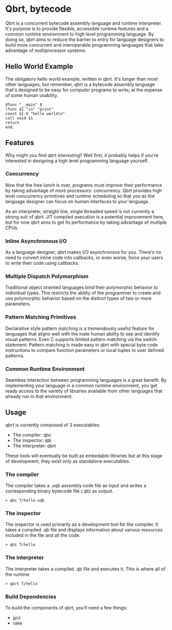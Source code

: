 # Qbrt, bytecode

Qbrt is a concurrent bytecode assembly language and runtime interpreter.
It's purpose is to provide flexible, accessible runtime features
and a common runtime environment to high level programming language.
By doing so, qbrt aims to reduce the barrier to entry for language
designers to build more concurrent and interoperable programming
languages that take advantage of multiprocessor systems.

## Hello World Example

The obligatory hello world example, written in qbrt.
It's longer than most other languages, but remember, qbrt is
a bytecode assembly language that's designed to be easy for
computer programs to write, at the expense of some human
usability.

```
dfunc "__main" 0
lfunc $1 "io" "print"
const $1.0 "hello world\n"
call void $1
return
end.
```

## Features

Why might you find qbrt interesting? Well first, it probably helps
if you're interested in designing a high level programming
language yourself.

### Concurrency

Now that the free lunch is over, programs must improve their
performance by taking advantage of more processors: concurrency.
Qbrt provides high level concurrency primitives and runtime scheduling
so that you as the language designer can focus on human interfaces to
your language.

As an interpreter, straight line, single threaded speed is not
currently a strong suit of qbrt. JIT compiled execution
is a potential improvement here, but for now qbrt aims to get
its performance by taking advantage of multiple CPUs.

### Inline Asynchronous I/O

As a language designer, qbrt makes I/O asynchronous for you.
There's no need to convert inline code into callbacks, or even worse,
force your users to write their code using callbacks.

### Multiple Dispatch Polymorphism

Traditional object oriented languages bind their polymorphic behavior
to individual types. This restricts the ability of the programmer
to create and use polymorphic behavior based on the distinct types of 
two or more parameters.

### Pattern Matching Primitives

Declarative style pattern matching is a tremendously useful feature
for languages that aligns well with the inate human ability to see
and identify visual patterns. Even C supports limited pattern
matching via the switch statement. Pattern matching is made easy
in qbrt with special byte code instructions to compare function
parameters or local tuples to user defined patterns.

### Common Runtime Environment

Seamless interaction between programming languages is a great benefit. By
implementing your language in a common runtime environment, you get ready
access to the variety of libraries available from other languages that
already run in that environment.

## Usage

qbrt is currently composed of 3 executables:

* The compiler: qbc
* The inspector: qbi
* The interpreter: qbrt

These tools will eventually be built as embedable libraries
but at this stage of development, they exist only as standalone
executables.

### The compiler

The compiler takes a .uqb assembly code file as input and writes a
corresponding binary bytecode file (.qb) as output.

```> qbc T/hello.uqb```

### The inspector

The inspector is used primarily as a development tool for the compiler.
It takes a compiled .qb file and displays information about
various resources included in the file and all the code.

```> qbi T/hello```

### The interpreter

The interpreter takes a compiled .qb file and executes it. This is
where all of the runtime

```> qbrt T/hello```

### Build Dependencies

To build the components of qbrt, you'll need a few things:

* gcc
* rake
